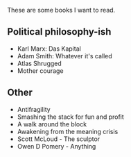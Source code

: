 These are some books I want to read.

## Political philosophy-ish
* Karl Marx: Das Kapital 
* Adam Smith: Whatever it's called
* Atlas Shrugged
* Mother courage

## Other
* Antifragility
* Smashing the stack for fun and profit
* A walk around the block
* Awakening from the meaning crisis
* Scott McLoud - The sculptor
* Owen D Pomery - Anything